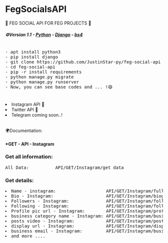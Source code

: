  # FegSocialsAPI
🎇 FEG SOCIAL API FOR FEG PROJECTS 🎇
 <p>                                                      </p> 
 
 <h5> <b>⚙Versian 1.1</b> - <u>Python</u> - <u>Django</u> - <u>bs4</u> </h5> 
 <h1>                                                           </h1>
 <pre>- apt install python3  
- pip install django  
- git clone https://github.com/JustinStar-py/feg-social-api   
- cd feg-social-api  
- pip -r install requirements  
- python manage.py migrate  
- python manage.py runserver  
- Now, you can see base codes and ... !😄</pre> 
 <h1>                                         </h1>
 <table>   
  <li> Instagram API 🍟</li>   
  <li> Twitter API 🍗</li>   
  <li> Telegram coming soon..!</li> 
</table> 

<p>🌍Documentation:</p> 

<h4>*GET - API - Instagram</h4>

<h3>Get all information:</h3>
   <pre>All Data:          API/GET/Instagram/get_data</pre>

<h3>Get details:</h3>
<pre>
<table>
<li>Name - instagram:                   API/GET/Instagram/full_name</li>
<li>Bio - Instagram:                    API/GET/Instagram/biography</li>
<li>Followers - Instagram:              API/GET/Instagram/followers</li>
<li>Following - Instagram:              API/GET/Instagram/following</li>
<li>Profile pic url - Instagram:        API/GET/Instagram/profile_pic_url</li>
<li>business category name - Instagram: API/GET/Instagram/business_category_name</li>
<li>posts video - Instagram:            API/GET/Instagram/posts_video</li>
<li>display url - Instagram:            API/GET/Instagram/display_url</li>
<li>business email - Instagram:         API/GET/Instagram/business_email</li>
<li>and more ....</li></pre>
<h4>
